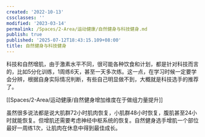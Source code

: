 ```yaml
---
created: '2022-10-13'
cssclasses: ''
modified: '2023-03-14'
permalink: /Spaces/2-Area/运动健康/自然健身与科技健身.md
publish: true
published: '2025-07-12T18:43:15.109+08:00'
title: 自然健身与科技健身
---
```

科技和自然增肌，由于激素水平不同，很可能各种饮食和计划，都是针对科技而言的，比如5分化训练，1周练6天，甚至一天多次练。这一点，在学习时候一定要学会分辨，根据自身实际情况判断，有些自己明显做不到，大概就是科技选手的推荐了。

[[Spaces/2-Area/运动健康/自然健身增加维度在于做组力量提升]]

虽然很多说法都是说大肌群72小时肌肉恢复，小肌群48小时恢复，腹肌甚至24小时就能恢复。但增肌还需要考虑神经中枢系统的恢复。自然健身选手增肌一个部位最好一周练1次，让肌肉在休息中得到最佳成长。